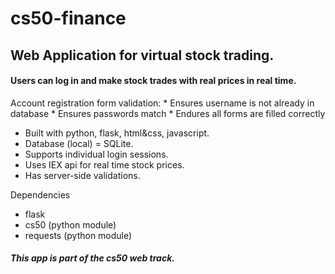 # cs50-finance
## Web Application for virtual stock trading.
#### Users can log in and make stock trades with real prices in real time.

Account registration form validation:
    * Ensures username is not already in database
    * Ensures passwords match
    * Endures all forms are filled correctly

* Built with python, flask, html&css, javascript.
* Database (local) = SQLite.
* Supports individual login sessions.
* Uses IEX api for real time stock prices.
* Has server-side validations.

Dependencies 

* flask
* cs50 (python module)
* requests (python module)

##### This app is part of the cs50 web track.
